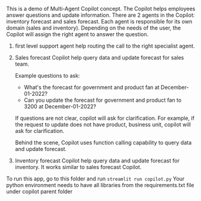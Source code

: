 This is a demo of Multi-Agent Copilot concept. The Copilot helps employees answer questions and update information.
There are 2 agents in the Copilot: inventory forecast and sales forecast. Each agent is responsible for its own domain (sales and inventory).
Depending on the needs of the user, the Copilot will assign the right agent to answer the question.

1. first level support agent help routing the call to the right specialist agent.

2. Sales forecast Copilot help query data and update forecast for sales team. 

    Example questions to ask:

    - What's the forecast for government and product fan at December-01-2022?
    - Can you update the forecast for government and product fan to 3200 at December-01-2022?
    
                
    If questions are not clear, copilot will ask for clarification. For example, if the request to update does not have product, business unit, copilot will ask for clarification. 
                
    Behind the scene, Copilot uses function calling capability to query data and update forecast.
3. Inventory forecast Copilot help query data and update forecast for inventory. It works similar to sales forecast Copilot.


To run this app, go to this folder and run ```streamlit run copilot.py```
Your python environment needs to have all libraries from the requirements.txt file under copilot parent folder


